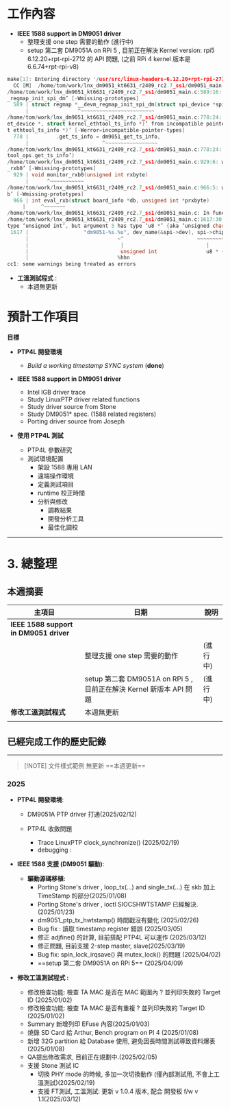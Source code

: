 # 工作內容

- **IEEE 1588 support in DM9051 driver** 
	- 整理支援 one step 需要的動作 (進行中)
	- setup 第二套 DM9051A on RPi 5 , 目前正在解決 Kernel version: rpi5 6.12.20+rpt-rpi-2712 的 API 問題, (之前 RPi 4 kernel 版本是 6.6.74+rpt-rpi-v8)
```c
make[1]: Entering directory '/usr/src/linux-headers-6.12.20+rpt-rpi-2712'                                         
  CC [M]  /home/tom/work/lnx_dm9051_kt6631_r2409_rc2.7_ss1/dm9051_main.o                                          
/home/tom/work/lnx_dm9051_kt6631_r2409_rc2.7_ss1/dm9051_main.c:589:16: warning: no previous prototype for ‘__devm\
_regmap_init_spi_dm’ [-Wmissing-prototypes]                                                                       
  589 | struct regmap *__devm_regmap_init_spi_dm(struct spi_device *spi,                                          
      |                ^~~~~~~~~~~~~~~~~~~~~~~~~                                                                  
/home/tom/work/lnx_dm9051_kt6631_r2409_rc2.7_ss1/dm9051_main.c:778:24: error: initialization of ‘int (*)(struct n\
et_device *, struct kernel_ethtool_ts_info *)’ from incompatible pointer type ‘int (*)(struct net_device *, struc\
t ethtool_ts_info *)’ [-Werror=incompatible-pointer-types]                                                        
  778 |         .get_ts_info = dm9051_get_ts_info,                                                                
      |                        ^~~~~~~~~~~~~~~~~~                                                                 
/home/tom/work/lnx_dm9051_kt6631_r2409_rc2.7_ss1/dm9051_main.c:778:24: note: (near initialization for ‘dm9051_eth\
tool_ops.get_ts_info’)                                                                                            
/home/tom/work/lnx_dm9051_kt6631_r2409_rc2.7_ss1/dm9051_main.c:929:6: warning: no previous prototype for ‘monitor\
_rxb0’ [-Wmissing-prototypes]                                                                                     
  929 | void monitor_rxb0(unsigned int rxbyte)                                                                    
      |      ^~~~~~~~~~~~                                                                                         
/home/tom/work/lnx_dm9051_kt6631_r2409_rc2.7_ss1/dm9051_main.c:966:5: warning: no previous prototype for ‘eval_rx\
b’ [-Wmissing-prototypes]                                                                                         
  966 | int eval_rxb(struct board_info *db, unsigned int *prxbyte)  
     |     ^~~~~~~~                                                                                              
/home/tom/work/lnx_dm9051_kt6631_r2409_rc2.7_ss1/dm9051_main.c: In function ‘dm9051_mdio_register’:               
/home/tom/work/lnx_dm9051_kt6631_r2409_rc2.7_ss1/dm9051_main.c:1617:30: warning: format ‘%u’ expects argument of \
type ‘unsigned int’, but argument 5 has type ‘u8 *’ {aka ‘unsigned char *’} [-Wformat=]                           
 1617 |                  "dm9051-%s.%u", dev_name(&spi->dev), spi->chip_select); //KT6631 with 'spi_get_chipselect(spi, 0)'                       
      |                             ~^                        ~~~~~~~~~~~~~~~~   
      |                              |                           |               
      |                              unsigned int                u8 * {aka unsigned char *}                       
      |                             %hhn                                         
cc1: some warnings being treated as errors         
``` 

- **工溫測試程式** :
	- 本週無更新


# 預計工作項目

**目標**
- **PTP4L 開發環境**
    - _Build a working timestamp SYNC system_ (**done**)

- **IEEE 1588 support in DM9051 driver**
    - Intel IGB driver trace
    - Study LinuxPTP driver related functions
    - Study driver source from Stone
    - Study DM9051* spec. (1588 related registers)
    - Porting driver source from Joseph

- **使用 PTP4L 測試**
    - PTP4L 參數研究
    - 測試環境配置
        - 架設 1588 專用 LAN
        - 遠端操作環境
        - 定義測試項目
        - runtime 校正時間
        - 分析與修改
            - 調教結果
            - 開發分析工具
            - 最佳化調校
---

# 3. 總整理
## 本週摘要

| 主項目                                    | 日期                                                    | 說明    |
| -------------------------------------- | ----------------------------------------------------- | ----- |
| **IEEE 1588 support in DM9051 driver** |                                                       |       |
|                                        | 整理支援 one step 需要的動作                                   | (進行中) |
|                                        | setup 第二套 DM9051A on RPi 5 , 目前正在解決 Kernel 新版本 API 問題 | (進行中) |
| **修改工溫測試程式**                           | 本週無更新                                                 |       |
|                                        |                                                       |       |

## 已經完成工作的歷史記錄
---
> [!NOTE] 文件樣式範例
> 無更新
> ==本週更新==
### 2025
- **PTP4L 開發環境**:
	- DM9051A PTP driver 打通(2025/02/12)
		
	- PTP4L 收斂問題
		- Trace LinuxPTP clock_synchronize() (2025/02/19)
		- debugging :
		
- **IEEE 1588 支援 (DM9051 驅動)**:
    - **驅動源碼移植:**
	    - Porting Stone's driver , loop_tx(...) and single_tx(...) 在 skb 加上 TimeStamp 的部分(2025/01/08)
	    - Porting Stone's driver , ioctl SIOCSHWTSTAMP 已經解決.(2025/01/23)
	    - dm9051_ptp_tx_hwtstamp() 時間戳沒有變化 (2025/02/26)
	    - Bug fix : 讀取 timestamp register 錯誤 (2025/03/05)
		- 修正 adjfine() 的計算, 目前搭配 PTP4L 可以運作 (2025/03/12)
		- 修正問題, 目前支援 2-step master, slave(2025/03/19)
	    - Bug fix: spin_lock_irqsave() 與 mutex_lock() 的問題 (2025/04/02)
	    -  ==setup 第二套 DM9051A on RPi 5== (2025/04/09)
- **修改工溫測試程式 :**
	- 修改檢查功能: 檢查 TA MAC 是否在 MAC 範圍內 ? 並列印失敗的 Target ID (2025/01/02)
	- 修改檢查功能: 檢查 TA MAC 是否有重複 ? 並列印失敗的 Target ID (2025/01/02)
	- Summary 新增列印 EFuse 內容(2025/01/03)
	- 燒錄 SD Card 給 Arthur, Bench program on PI 4 (2025/01/08)
	- 新增 32G partition 給 Database 使用, 避免因長時間測試導致資料爆表(2025/01/08)
	- QA提出修改需求, 目前正在規劃中.(2025/02/05)
	- 支援 Stone 測試 IC
		- 切換 PHY mode 的時候,  多加一次切換動作 (僅內部測試用, 不會上工溫測試)(2025/02/19)
		- 支援 FT測試, 工溫測試: 更新 v 1.0.4 版本, 配合 開發板 f/w v 1.1(2025/03/12)



